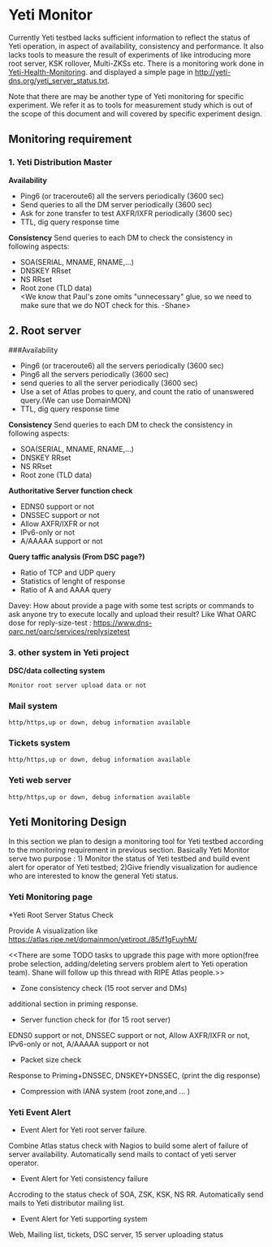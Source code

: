 # Yeti Monitor


Currently Yeti testbed lacks sufficient information to reflect the status 
of Yeti operation, in aspect of availability, consistency and performance.
It also lacks tools to measure the result of experiments of like introducing 
more root server, KSK rollover, Multi-ZKSs etc. There is a monitoring work done in [Yeti-Health-Monitoring](https://github.com/BII-Lab/Yeti-Project/blob/master/doc/Yeti-Health-Monitoring.md). 
and displayed a simple page in http://yeti-dns.org/yeti_server_status.txt. 

Note that there are may be another type of Yeti monitoring for specific experiment.
We refer it as to tools for measurement study which is out of the scope of this 
document and will covered by specific experiment design.

## Monitoring requirement 

### 1. Yeti Distribution Master 

**Availability**

* Ping6 (or traceroute6) all the servers periodically (3600 sec)
* Send queries to all the DM server periodically (3600 sec)
* Ask for zone transfer to test AXFR/IXFR periodically (3600 sec)
* TTL, dig query response time

**Consistency**
Send queries to each DM to check the consistency in following aspects:
* SOA(SERIAL, MNAME, RNAME,...)
* DNSKEY RRset
* NS RRset
* Root zone (TLD data)  
<We know that Paul's zone omits "unnecessary" glue, so we need to make sure that we do NOT check for this. -Shane> 

## 2. Root server 

###Availability 

* Ping6 (or traceroute6) all the servers periodically (3600 sec)
* Ping6 all the servers periodically (3600 sec)
* send queries to all the server periodically (3600 sec)
* Use a set of Atlas probes to query, and count the ratio of unanswered query.(We can use DomainMON)
* TTL, dig query response time

**Consistency**
Send queries to each DM to check the consistency in following aspects:
* SOA(SERIAL, MNAME, RNAME,...)
* DNSKEY RRset
* NS RRset
* Root zone (TLD data)  

**Authoritative Server function check**

* EDNS0 support or not
* DNSSEC support or not
* Allow AXFR/IXFR or not
* IPv6-only or not
* A/AAAAA support or not

**Query taffic analysis (From DSC page?)**
* Ratio of TCP and UDP query
* Statistics of lenght of response
* Ratio of A and AAAA query

Davey: How about provide a page with some test scripts or commands 
to ask anyone try to execute locally and upload their result? Like 
What OARC dose for reply-size-test : https://www.dns-oarc.net/oarc/services/replysizetest 

### 3. other system in Yeti project

**DSC/data collecting system**

	Monitor root server upload data or not
### Mail system
	
	http/https,up or down, debug information available  
### Tickets system
	
	http/https,up or down, debug information available  
### Yeti web server
	
	http/https,up or down, debug information available  

## Yeti Monitoring Design

In this section we plan to design a monitoring tool for Yeti testbed according to 
the monitoring requirement in previous section. Basically Yeti Monitor serve two 
purpose : 1) Monitor the status of Yeti testbed and build event alert for operator 
of Yeti testbed; 2)Give friendly visualization for audience who are interested to 
know the general Yeti status.

### Yeti Monitoring page

*Yeti Root Server Status Check

Provide A visualization like https://atlas.ripe.net/domainmon/yetiroot./85/f1gFuyhM/ 
  
<<There are some TODO tasks to upgrade this page with more option(free probe selection, 
adding/deleting servers problem alert to Yeti operation team). Shane will follow up 
this thread with RIPE Atlas people.>>
    
* Zone consistency check (15 root server and DMs)

additional section in priming response.
	
*  Server function check for (for 15 root server)

EDNS0 support or not, DNSSEC support or not, Allow AXFR/IXFR or not, IPv6-only or not, A/AAAAA support or not

* Packet size check
 
Response to Priming+DNSSEC, DNSKEY+DNSSEC, (print the dig response)

* Compression with IANA system (root zone,and … )

### Yeti Event Alert 

* Event Alert for Yeti root server failure.

Combine Atlas status check with Nagios to build some alert of failure of server availability. Automatically send mails to contact of yeti server operator.

* Event Alert for Yeti consistency failure 
	
Accroding to the status check of SOA, ZSK, KSK, NS RR. Automatically send mails to Yeti distributor mailing list.

* Event Alert for Yeti supporting system

Web, Mailing list, tickets, DSC server, 15 server uploading status


